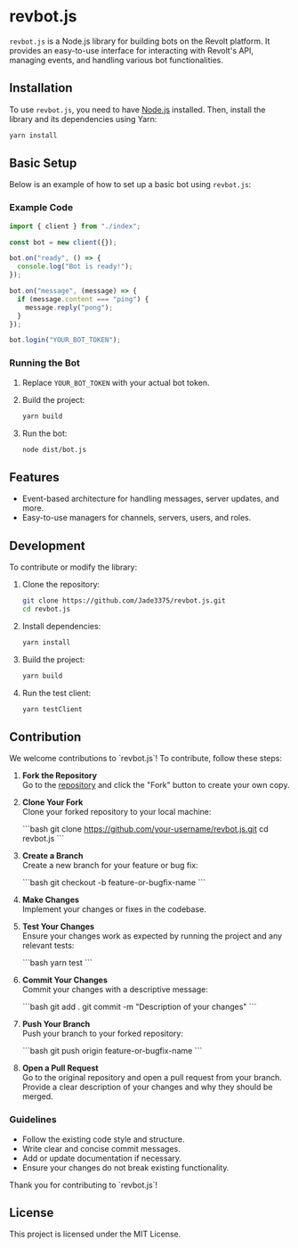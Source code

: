 # revbot.js

`revbot.js` is a Node.js library for building bots on the Revolt platform. It provides an easy-to-use interface for interacting with Revolt's API, managing events, and handling various bot functionalities.

## Installation

To use `revbot.js`, you need to have [Node.js](https://nodejs.org/) installed. Then, install the library and its dependencies using Yarn:

```bash
yarn install
```

## Basic Setup

Below is an example of how to set up a basic bot using `revbot.js`:

### Example Code

```ts
import { client } from "./index";

const bot = new client({});

bot.on("ready", () => {
  console.log("Bot is ready!");
});

bot.on("message", (message) => {
  if (message.content === "ping") {
    message.reply("pong");
  }
});

bot.login("YOUR_BOT_TOKEN");
```

### Running the Bot

1. Replace `YOUR_BOT_TOKEN` with your actual bot token.
2. Build the project:

   ```bash
   yarn build
   ```

3. Run the bot:

   ```bash
   node dist/bot.js
   ```

## Features

- Event-based architecture for handling messages, server updates, and more.
- Easy-to-use managers for channels, servers, users, and roles.

## Development

To contribute or modify the library:

1. Clone the repository:

   ```bash
   git clone https://github.com/Jade3375/revbot.js.git
   cd revbot.js
   ```

2. Install dependencies:

   ```bash
   yarn install
   ```

3. Build the project:

   ```bash
   yarn build
   ```

4. Run the test client:

   ```bash
   yarn testClient
   ```

## Contribution

We welcome contributions to \`revbot.js\`! To contribute, follow these steps:

1. **Fork the Repository**  
   Go to the [repository](https://github.com/your-repo/revbot.js) and click the "Fork" button to create your own copy.

2. **Clone Your Fork**  
   Clone your forked repository to your local machine:

   \`\`\`bash
   git clone https://github.com/your-username/revbot.js.git
   cd revbot.js
   \`\`\`

3. **Create a Branch**  
   Create a new branch for your feature or bug fix:

   \`\`\`bash
   git checkout -b feature-or-bugfix-name
   \`\`\`

4. **Make Changes**  
   Implement your changes or fixes in the codebase.

5. **Test Your Changes**  
   Ensure your changes work as expected by running the project and any relevant tests:

   \`\`\`bash
   yarn test
   \`\`\`

6. **Commit Your Changes**  
   Commit your changes with a descriptive message:

   \`\`\`bash
   git add .
   git commit -m "Description of your changes"
   \`\`\`

7. **Push Your Branch**  
   Push your branch to your forked repository:

   \`\`\`bash
   git push origin feature-or-bugfix-name
   \`\`\`

8. **Open a Pull Request**  
   Go to the original repository and open a pull request from your branch. Provide a clear description of your changes and why they should be merged.

### Guidelines

- Follow the existing code style and structure.
- Write clear and concise commit messages.
- Add or update documentation if necessary.
- Ensure your changes do not break existing functionality.

Thank you for contributing to \`revbot.js\`!

## License

This project is licensed under the MIT License.
